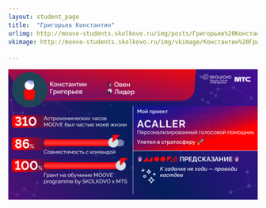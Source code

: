 ```yaml
---
layout: student_page
title:  "Григорьев Константин"
urlimg: http://moove-students.skolkovo.ru/img/posts/Григорьев%20Константин.png
vkimage: http://moove-students.skolkovo.ru/img/vkimage/Константин%20Григорьев%20для%20Вк.png

---
```

<img class="img-fluid" src="/img/posts/Григорьев Константин.png" alt="moove-1">
